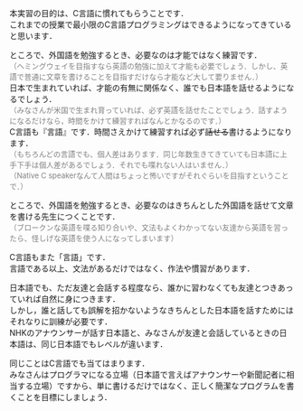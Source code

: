 <p >本実習の目的は、C言語に慣れてもらうことです．
<br>これまでの授業で最小限のC言語プログラミングはできるようになってきていると思います．

<p >ところで、外国語を勉強するとき、必要なのは才能ではなく練習です．
<br><font size="-1" color="gray">（ヘミングウェイを目指すなら英語の勉強に加えて才能も必要でしょう．しかし、英語で普通に文章を書けることを目指すだけなら才能など大して要りません．）</font>
<br>日本で生まれていれば、才能の有無に関係なく、誰でも日本語を話せるようになるでしょう．
<br><font size="-1" color="gray">（みなさんが米国で生まれ育っていれば、必ず英語を話せたことでしょう．話すようになるだけなら，時間をかけて練習すればなんとかなるのです．）</font>
<br>C言語も『言語』です．時間さえかけて練習すれば必ず<s>話せる</s>書けるようになります．
<br><font size="-1" color="gray">（もちろんどの言語でも、個人差はあります．同じ年数生きてきていても日本語に上手下手は個人差があるでしょう．それでも喋れない人はいません．）</font>
<br><font size="-1" color="gray">（Native C speakerなんて人間はちょっと怖いですがそれぐらいを目指すということで．）</font>

<p >ところで、外国語を勉強するとき、必要なのはきちんとした外国語を話せて文章を書ける先生につくことです．
<br><font size="-1" color="gray">（ブロークンな英語を喋る知り合いや、文法もよくわかってない友達から英語を習ったら、怪しげな英語を使う人になってしまいます）</font>

<p >C言語もまた「言語」です．
<br>言語である以上、文法があるだけではなく、作法や慣習があります．

<p >日本語でも、ただ友達と会話する程度なら、誰かに習わなくても友達とつきあっていれば自然に身につきます．
<br>しかし，誰と話しても誤解を招かないようなきちんとした日本語を話すためにはそれなりに訓練が必要です．
<br>NHKのアナウンサーが話す日本語と、みなさんが友達と会話しているときの日本語は、同じ日本語でもレベルが違います．

<p >同じことはC言語でも当てはまります．
<br>みなさんはプログラマになる立場（日本語で言えばアナウンサーや新聞記者に相当する立場）ですから、単に書けるだけではなく、正しく簡潔なプログラムを書くことを目標にしましょう．

